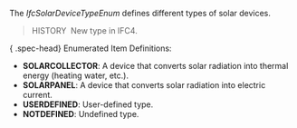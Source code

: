﻿The _IfcSolarDeviceTypeEnum_ defines different types of solar devices.

> HISTORY&nbsp; New type in IFC4.

{ .spec-head}
Enumerated Item Definitions:

* **SOLARCOLLECTOR**: A device that converts solar radiation into thermal energy (heating water, etc.).
* **SOLARPANEL**: A device that converts solar radiation into electric current.
* **USERDEFINED**: User-defined type.
* **NOTDEFINED**: Undefined type.